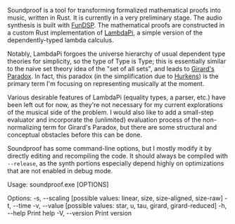 Soundproof is a tool for transforming formalized mathematical proofs into music, written in Rust.
It is currently in a very preliminary stage. The audio synthesis is built with
[FunDSP](https://github.com/SamiPerttu/fundsp). The mathematical proofs are constructed in a
custom Rust implementation of [LambdaPi](https://www.andres-loeh.de/LambdaPi/), a simple
version of the dependently-typed lambda calculus.

Notably, LambdaPi forgoes the universe hierarchy of usual dependent type theories for simplicity, 
so the type of Type is Type; this is essentially similar to the naive set theory idea 
of the "set of all sets", and leads to [Girard's Paradox](https://en.wikipedia.org/wiki/System_U).
In fact, this paradox (in the simplification due to [Hurkens](https://www.cs.cmu.edu/~kw/scans/hurkens95tlca.pdf)) 
is the primary term I'm focusing on representing musically at the moment.

Various desirable features of LambdaPi (equality types, a parser, etc.) have been left out for now,
as they're not necessary for my current explorations of the musical side of the problem.
I would also like to add a small-step evaluator and incorporate the (unlimited)
evaluation process of the non-normalizing term for Girard's Paradox, but there are some structural and
conceptual obstacles before this can be done.

Soundproof has some command-line options, but I mostly modify it by directly editing and recompiling the code.
It should always be compiled with `--release`, as the synth portions especially depend highly
on optimizations that are not enabled in debug mode.

Usage: soundproof.exe [OPTIONS]

Options:
  -s, --scaling <SCALING>  [possible values: linear, size, size-aligned, size-raw]
  -t, --time <TIME>
  -v, --value <VALUE>      [possible values: star, u, tau, girard, girard-reduced]
  -h, --help               Print help
  -V, --version            Print version


